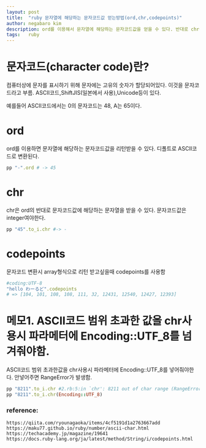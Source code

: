 ```yaml
---
layout: post
title:  "ruby 문자열에 해당하는 문자코드값 얻는방법(ord,chr,codepoints)"
author: negabaro kim
description: ord를 이용해서 문자열에 해당하는 문자코드값을 얻을 수 있다. 반대로 chr을 이용하면 문자코드값에 해당하는 문자열을 리턴받을 수 있다.
tags:	ruby
---
```


# 문자코드(character code)란?

컴퓨터상에 문자를 표시하기 위해 문자에는 고유의 숫자가 할당되어있다.
이것을 문자코드라고 부름.
ASCII코드,ShiftJIS(일본에서 사용),Unicode등이 있다.

예를들어 ASCII코드에서는 0의 문자코드는 48, A는 65이다.

# ord

ord를 이용하면 문자열에 해당하는 문자코드값을 리턴받을 수 있다.
디폴트로 ASCII코드로 변환된다.


```ruby
pp "-".ord # -> 45
```

# chr

chr은 ord의 반대로 문자코드값에 해당하는 문자열을 받을 수 있다.
문자코드값은 integer여야한다.

```ruby
pp "45".to_i.chr #-> -
```


# codepoints

문자코드 변환시 array형식으로 리턴 받고싶을때 codepoints를 사용함

```ruby
#coding:UTF-8
"hello わーるど".codepoints
# => [104, 101, 108, 108, 111, 32, 12431, 12540, 12427, 12393]
```

# 메모1. ASCII코드 범위 초과한 값을 chr사용시 파라메터에 Encoding::UTF_8를 넘겨줘야함.

ASCII코드 범위 초과한값을 chr사용시 파라메터에 Encoding::UTF_8를 넣어줘야한다.
안넣어주면 RangeError가 발생함.

```ruby
pp "8211".to_i.chr #2.rb:5:in `chr': 8211 out of char range (RangeError)
pp "8211".to_i.chr(Encoding::UTF_8)
```

### reference:

```
https://qiita.com/ryounagaoka/items/4cf5191d1a2763667add
https://maku77.github.io/ruby/number/ascii-char.html
https://techacademy.jp/magazine/19641
https://docs.ruby-lang.org/ja/latest/method/String/i/codepoints.html
```